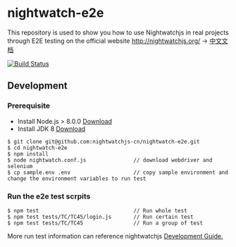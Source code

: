 # nightwatch-e2e
This repository is used to show you how to use Nightwatchjs in real projects through E2E testing on the official website http://nightwatchjs.org/ -> [中文文档](https://github.com/nightwatchjs-cn/nightwatch-e2e/blob/master/README.CN.md)

[![Build Status](https://travis-ci.org/nightwatchjs-cn/nightwatch-e2e.svg?branch=master)](https://travis-ci.org/nightwatchjs-cn/nightwatch-e2e)

Development
-----------

### Prerequisite

* Install Node.js > 8.0.0 [Download](https://nodejs.org/en/download/)
* Install JDK 8 [Download](http://www.oracle.com/technetwork/java/javase/downloads/jdk8-downloads-2133151.html)
```
$ git clone git@github.com:nightwatchjs-cn/nightwatch-e2e.git
$ cd nightwatch-e2e
$ npm install
$ node nightwatch.conf.js               // download webdriver and selenium
$ cp sample.env .env                    // copy sample environment and change the environment variables to run test
```

### Run the e2e test scrpits
```
$ npm test                              // Run whole test
$ npm test tests/TC/TC45/login.js       // Run certain test
$ npm test tests/TC/TC45                // Run a group of test
```
More run test information can reference nightwatchjs [Development Guide.](http://nightwatchjs.org/guide/#running-tests)
